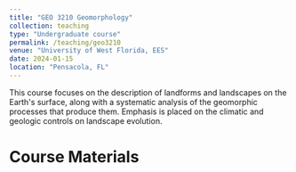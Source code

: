 ```yaml
---
title: "GEO 3210 Geomorphology"
collection: teaching
type: "Undergraduate course"
permalink: /teaching/geo3210
venue: "University of West Florida, EES"       
date: 2024-01-15                              
location: "Pensacola, FL"                      
---
```


This course focuses on the description of landforms and landscapes on the Earth's surface, along with a systematic analysis of the geomorphic processes that produce them. Emphasis is placed on the climatic and geologic controls on landscape evolution.

# Course Materials

